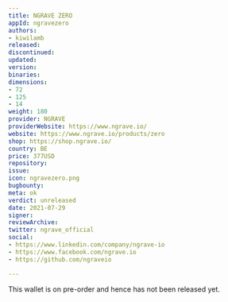 ```yaml
---
title: NGRAVE ZERO
appId: ngravezero
authors:
- kiwilamb
released: 
discontinued: 
updated: 
version: 
binaries: 
dimensions:
- 72
- 125
- 14
weight: 180
provider: NGRAVE
providerWebsite: https://www.ngrave.io/
website: https://www.ngrave.io/products/zero
shop: https://shop.ngrave.io/
country: BE
price: 377USD
repository: 
issue: 
icon: ngravezero.png
bugbounty: 
meta: ok
verdict: unreleased
date: 2021-07-29
signer: 
reviewArchive: 
twitter: ngrave_official
social:
- https://www.linkedin.com/company/ngrave-io
- https://www.facebook.com/ngrave.io
- https://github.com/ngraveio

---
```


This wallet is on pre-order and hence has not been released yet.